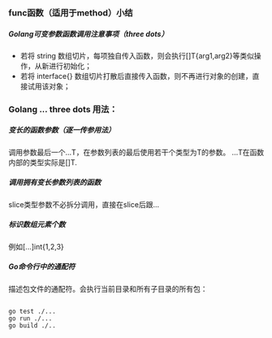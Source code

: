 ### func函数（适用于method）小结

##### Golang可变参数函数调用注意事项（three dots）

* 若将 string 数组切片，每项独自传入函数，则会执行[]T{arg1,arg2}等类似操作，从新进行初始化；
* 若将 interface{} 数组切片打散后直接传入函数，则不再进行对象的创建，直接试用该对象；

### Golang ... three dots 用法：

##### 变长的函数参数（逐一传参用法）
调用参数最后一个...T，在参数列表的最后使用若干个类型为T的参数。
...T在函数内部的类型实际是[]T.

##### 调用拥有变长参数列表的函数
slice类型参数不必拆分调用，直接在slice后跟...

##### 标识数组元素个数
例如[...]int{1,2,3}

##### Go命令行中的通配符
描述包文件的通配符。会执行当前目录和所有子目录的所有包：

```

go test ./...
go run ./...
go build ./..

```


